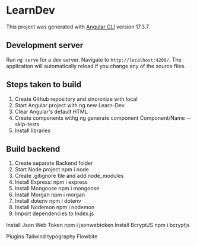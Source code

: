 # LearnDev

This project was generated with [Angular CLI](https://github.com/angular/angular-cli) version 17.3.7.

## Development server

Run `ng serve` for a dev server. Navigate to `http://localhost:4200/`. The application will automatically reload if you change any of the source files.

## Steps taken to build
1. Create Github repository and sincronize with local
2. Start Angular project with ng new Learn-Dev
3. Clear Angular's default HTML 
4. Create components withg ng generate component Component/Name --skip-tests
5. Install libraries 

## Build backend
1. Create separate Backend folder
2. Start Node project npm i node
3. Create .gitignore file and add node_modules
4. Install Express: npm i express
5. Install Mongoose npm i mongoose
6. Install Morgan npm i morgan
7. Install dotenv npm i dotenv
8. Install Nodemon npm i nodemon
9. Import dependencies to Index.js





Install Json Web Token npm i jsonwebtoken
Install BcryptJS npm i bcryptjs


Plugins 
Tailwind typography
Flowbite
